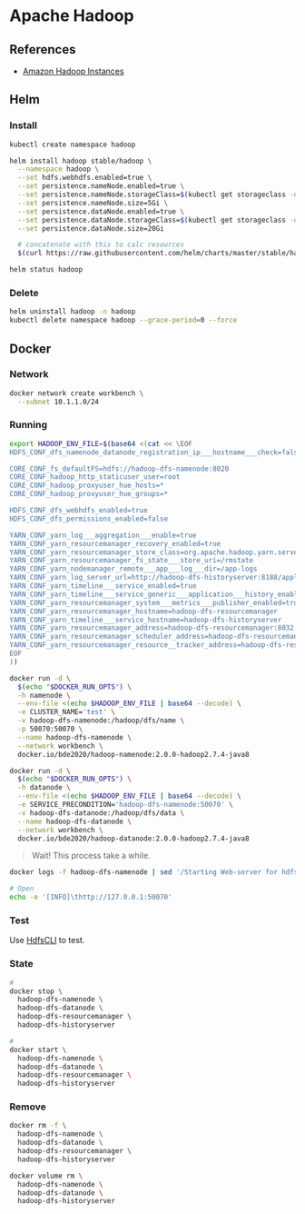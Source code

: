 # Apache Hadoop

<!--
https://www.linkedin.com/learning/learning-hadoop-2/getting-started-with-hadoop
https://www.linkedin.com/learning/big-data-analytics-with-hadoop-and-apache-spark/the-combined-power-of-spark-and-hadoop-distributed-file-system-hdfs
-->

## References

- [Amazon Hadoop Instances](https://www.shodan.io/search?query=port%3A%2250070%22+org%3A%22amazon.com%22)

<!--
docker exec -i flume /bin/sh << EOSHELL
wget \
  -O /opt/flume/lib/hadoop-hdfs-2.7.4.jar \
  https://repo1.maven.org/maven2/org/apache/hadoop/hadoop-hdfs/2.7.4/hadoop-hdfs-2.7.4.jar
EOSHELL
-->

<!--
https://www.jowanza.com/blog/which-hadoop-file-format-should-i-use
-->

## Helm

### Install

```sh
kubectl create namespace hadoop
```

```sh
helm install hadoop stable/hadoop \
  --namespace hadoop \
  --set hdfs.webhdfs.enabled=true \
  --set persistence.nameNode.enabled=true \
  --set persistence.nameNode.storageClass=$(kubectl get storageclass -o jsonpath='{.items[0].metadata.name}') \
  --set persistence.nameNode.size=5Gi \
  --set persistence.dataNode.enabled=true \
  --set persistence.dataNode.storageClass=$(kubectl get storageclass -o jsonpath='{.items[0].metadata.name}') \
  --set persistence.dataNode.size=20Gi

  # concatenate with this to calc resources
  $(curl https://raw.githubusercontent.com/helm/charts/master/stable/hadoop/tools/calc_resources.sh | /bin/bash -s -- 50)
```

```sh
helm status hadoop
```

### Delete

```sh
helm uninstall hadoop -n hadoop
kubectl delete namespace hadoop --grace-period=0 --force
```

## Docker

### Network

```sh
docker network create workbench \
  --subnet 10.1.1.0/24
```

### Running

```sh
export HADOOP_ENV_FILE=$(base64 <(cat << \EOF
HDFS_CONF_dfs_namenode_datanode_registration_ip___hostname___check=false

CORE_CONF_fs_defaultFS=hdfs://hadoop-dfs-namenode:8020
CORE_CONF_hadoop_http_staticuser_user=root
CORE_CONF_hadoop_proxyuser_hue_hosts=*
CORE_CONF_hadoop_proxyuser_hue_groups=*

HDFS_CONF_dfs_webhdfs_enabled=true
HDFS_CONF_dfs_permissions_enabled=false

YARN_CONF_yarn_log___aggregation___enable=true
YARN_CONF_yarn_resourcemanager_recovery_enabled=true
YARN_CONF_yarn_resourcemanager_store_class=org.apache.hadoop.yarn.server.resourcemanager.recovery.FileSystemRMStateStore
YARN_CONF_yarn_resourcemanager_fs_state___store_uri=/rmstate
YARN_CONF_yarn_nodemanager_remote___app___log___dir=/app-logs
YARN_CONF_yarn_log_server_url=http://hadoop-dfs-historyserver:8188/applicationhistory/logs/
YARN_CONF_yarn_timeline___service_enabled=true
YARN_CONF_yarn_timeline___service_generic___application___history_enabled=true
YARN_CONF_yarn_resourcemanager_system___metrics___publisher_enabled=true
YARN_CONF_yarn_resourcemanager_hostname=hadoop-dfs-resourcemanager
YARN_CONF_yarn_timeline___service_hostname=hadoop-dfs-historyserver
YARN_CONF_yarn_resourcemanager_address=hadoop-dfs-resourcemanager:8032
YARN_CONF_yarn_resourcemanager_scheduler_address=hadoop-dfs-resourcemanager:8030
YARN_CONF_yarn_resourcemanager_resource__tracker_address=hadoop-dfs-resourcemanager:8031
EOF
))
```

```sh
docker run -d \
  $(echo "$DOCKER_RUN_OPTS") \
  -h namenode \
  --env-file <(echo $HADOOP_ENV_FILE | base64 --decode) \
  -e CLUSTER_NAME='test' \
  -v hadoop-dfs-namenode:/hadoop/dfs/name \
  -p 50070:50070 \
  --name hadoop-dfs-namenode \
  --network workbench \
  docker.io/bde2020/hadoop-namenode:2.0.0-hadoop2.7.4-java8
```

```sh
docker run -d \
  $(echo "$DOCKER_RUN_OPTS") \
  -h datanode \
  --env-file <(echo $HADOOP_ENV_FILE | base64 --decode) \
  -e SERVICE_PRECONDITION='hadoop-dfs-namenode:50070' \
  -v hadoop-dfs-datanode:/hadoop/dfs/data \
  --name hadoop-dfs-datanode \
  --network workbench \
  docker.io/bde2020/hadoop-datanode:2.0.0-hadoop2.7.4-java8
```

<!-- ```sh
docker run -d \
  $(echo "$DOCKER_RUN_OPTS") \
  -h resourcemanager \
  --env-file <(echo $HADOOP_ENV_FILE | base64 --decode) \
  -e SERVICE_PRECONDITION='hadoop-dfs-namenode:50070 hadoop-dfs-datanode:50075 hadoop-dfs-historyserver:8188' \
  --name hadoop-dfs-resourcemanager \
  --network workbench \
  docker.io/bde2020/hadoop-resourcemanager:2.0.0-hadoop2.7.4-java8
```

```sh
docker run -d \
  $(echo "$DOCKER_RUN_OPTS") \
  -h historyserver \
  --env-file <(echo $HADOOP_ENV_FILE | base64 --decode) \
  -e SERVICE_PRECONDITION='hadoop-dfs-namenode:50070 hadoop-dfs-datanode:50075 hadoop-dfs-resourcemanager:8088' \
  -v hadoop-dfs-historyserver:/hadoop/yarn/timeline \
  --name hadoop-dfs-historyserver \
  --network workbench \
  docker.io/bde2020/hadoop-historyserver:2.0.0-hadoop2.7.4-java8
``` -->

> Wait! This process take a while.

```sh
docker logs -f hadoop-dfs-namenode | sed '/Starting Web-server for hdfs/ q'
```

```sh
# Open
echo -e '[INFO]\thttp://127.0.0.1:50070'
```

### Test

Use [HdfsCLI](/hdfscli.md) to test.

### State

```sh
#
docker stop \
  hadoop-dfs-namenode \
  hadoop-dfs-datanode \
  hadoop-dfs-resourcemanager \
  hadoop-dfs-historyserver

#
docker start \
  hadoop-dfs-namenode \
  hadoop-dfs-datanode \
  hadoop-dfs-resourcemanager \
  hadoop-dfs-historyserver
```

### Remove

```sh
docker rm -f \
  hadoop-dfs-namenode \
  hadoop-dfs-datanode \
  hadoop-dfs-resourcemanager \
  hadoop-dfs-historyserver

docker volume rm \
  hadoop-dfs-namenode \
  hadoop-dfs-datanode \
  hadoop-dfs-historyserver
```
